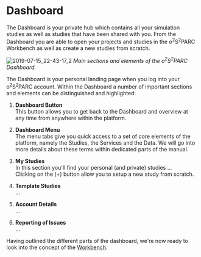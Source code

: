 # Dashboard

The Dashboard is your private hub which contains all your simulation studies as well as studies that have been shared with you. From the Dashboard you are able to open your projects and studies in the o<sup>2</sup>S<sup>2</sup>PARC Workbench as well as create a new studies from scratch.

![2019-07-15_22-43-17_2](https://user-images.githubusercontent.com/32800795/61254539-19ecde00-a765-11e9-8b3d-aa17d580fbce.jpeg)
*Main sections and elements of the o<sup>2</sup>S<sup>2</sup>PARC Dashboard.*

The Dashboard is your personal landing page when you log into your o<sup>2</sup>S<sup>2</sup>PARC account. Within the Dashboard a number of important sections and elements can be distinguished and highlighted:

1. **Dashboard Button** <br/>
   This button allows you to get back to the Dashboard and overview at any time from anywhere within the platform.

2. **Dashboard Menu** <br/>
   The menu tabs give you quick access to a set of core elements of the platform, namely the Studies, the Services and the Data. We will go into more details about these terms within dedicated parts of the manual.

3. **My Studies** <br/>
   In this section you'll find your personal (and private) studies ... <br/>
    Clicking on the (+) button allow you to setup a new study from scratch.

4. **Template Studies** <br/>
    ...

5. **Account Details** <br/>
    ...

6. **Reporting of Issues** <br/>
    ...

Having outlined the different parts of the dashboard, we're now ready to look into the concept of the [Workbench](/docs/platform_introduction/core_elements/workbench.md).